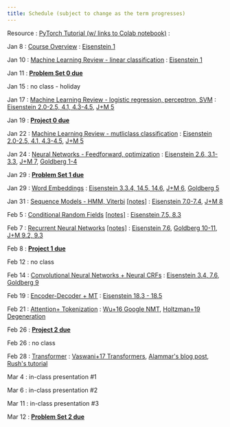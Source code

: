 ```yaml
---
title: Schedule (subject to change as the term progresses)
---
```


Resource 
: [PyTorch Tutorial (w/ links to Colab notebook)](https://cocoxu.github.io/CS7650_spring2024/slides/PyTorch_tutorial.pdf)
  : 
  
Jan 8
: [Course Overview](https://cocoxu.github.io/CS7650_spring2024/slides/lec1-intro.pdf)
  : [Eisenstein 1](https://github.com/jacobeisenstein/gt-nlp-class/blob/master/notes/eisenstein-nlp-notes.pdf)
  
Jan 10
: [Machine Learning Review - linear classification](https://cocoxu.github.io/CS7650_spring2024/slides/lec2-ml-a.pdf)
  : [Eisenstein 1](https://github.com/jacobeisenstein/gt-nlp-class/blob/master/notes/eisenstein-nlp-notes.pdf)

Jan 11
: **[Problem Set 0 due](https://github.com/cocoxu/CS7650_spring2024_projects/blob/master/Problem_Set_0/CS7650_PS0.pdf)**

Jan 15
: no class - holiday

Jan 17
: [Machine Learning Review - logistic regression, perceptron, SVM](https://cocoxu.github.io/CS7650_spring2024/slides/lec2-ml-b.pdf)
  : [Eisenstein 2.0-2.5, 4.1, 4.3-4.5](https://github.com/jacobeisenstein/gt-nlp-class/blob/master/notes/eisenstein-nlp-notes.pdf), [J+M 5](https://web.stanford.edu/~jurafsky/slp3/5.pdf)

Jan 19
: **[Project 0 due](https://colab.research.google.com/drive/1ZmtPv3fU2A-ZhxxEbK6D1NHEheqIFDNq?usp=sharing)**

Jan 22
: [Machine Learning Review - mutliclass classification](https://cocoxu.github.io/CS7650_spring2024/slides/lec3-mcc.pdf)
  : [Eisenstein 2.0-2.5, 4.1, 4.3-4.5](https://github.com/jacobeisenstein/gt-nlp-class/blob/master/notes/eisenstein-nlp-notes.pdf), [J+M 5](https://web.stanford.edu/~jurafsky/slp3/5.pdf)

Jan 24
: [Neural Networks - Feedforward, optimization](https://cocoxu.github.io/CS7650_spring2024/slides/lec4-nn.pdf)
  : [Eisenstein 2.6, 3.1-3.3](https://github.com/jacobeisenstein/gt-nlp-class/blob/master/notes/eisenstein-nlp-notes.pdf), [J+M 7](https://web.stanford.edu/~jurafsky/slp3/7.pdf), [Goldberg 1-4](https://arxiv.org/pdf/1510.00726.pdf)

Jan 29
: **[Problem Set 1 due](https://github.com/cocoxu/CS7650_spring2024_projects/blob/master/Problem_Set_1/CS7650_PS1.pdf)**

Jan 29
: [Word Embeddings](https://cocoxu.github.io/CS7650_spring2024/slides/lec5-word2vec.pdf)
  : [Eisenstein 3.3.4, 14.5, 14.6](https://github.com/jacobeisenstein/gt-nlp-class/blob/master/notes/eisenstein-nlp-notes.pdf), [J+M 6](https://web.stanford.edu/~jurafsky/slp3/6.pdf), [Goldberg 5](https://arxiv.org/pdf/1510.00726.pdf)

Jan 31
: [Sequence Models - HMM, Viterbi](https://cocoxu.github.io/CS7650_spring2024/slides/lec6-seq1.pdf) [[notes]](https://cocoxu.github.io/CS7650_spring2024/slides/lec6-seq1-notes.pdf)
  : [Eisenstein 7.0-7.4](https://github.com/jacobeisenstein/gt-nlp-class/blob/master/notes/eisenstein-nlp-notes.pdf), [J+M 8](https://web.stanford.edu/~jurafsky/slp3/8.pdf)

Feb 5
: [Conditional Random Fields](https://cocoxu.github.io/CS7650_spring2024/slides/lec7-seq2.pdf) [[notes]](https://cocoxu.github.io/CS7650_spring2024/slides/lec7-seq2-notes.pdf)
  : [Eisenstein 7.5, 8.3](https://github.com/jacobeisenstein/gt-nlp-class/blob/master/notes/eisenstein-nlp-notes.pdf)

Feb 7
: [Recurrent Neural Networks](https://cocoxu.github.io/CS7650_spring2024/slides/lec8-rnn.pdf) [[notes]](https://cocoxu.github.io/CS7650_spring2024/slides/lec8-rnn-notes.pdf)
  : [Eisenstein 7.6](https://github.com/jacobeisenstein/gt-nlp-class/blob/master/notes/eisenstein-nlp-notes.pdf), [Goldberg 10-11](https://arxiv.org/pdf/1510.00726.pdf), [J+M 9.2, 9.3](https://web.stanford.edu/~jurafsky/slp3/9.pdf)

Feb 8
: **[Project 1 due](https://colab.research.google.com/drive/1GILLRMPL5CA8IfTnwDbif0x5L3RlWugm?usp=sharing)**

Feb 12
: no class 

Feb 14
: [Convolutional Neural Networks + Neural CRFs](https://cocoxu.github.io/CS7650_spring2024/slides/lec9-cnn.pdf)
  : [Eisenstein 3.4, 7.6](https://github.com/jacobeisenstein/gt-nlp-class/blob/master/notes/eisenstein-nlp-notes.pdf), [Goldberg 9](https://arxiv.org/pdf/1510.00726.pdf)

Feb 19
: [Encoder-Decoder + MT](https://cocoxu.github.io/CS7650_spring2024/slides/lec10-seq2seq.pdf)
  : [Eisenstein 18.3 - 18.5](https://github.com/jacobeisenstein/gt-nlp-class/blob/master/notes/eisenstein-nlp-notes.pdf)

Feb 21
: [Attention+ Tokenization](https://cocoxu.github.io/CS7650_spring2024/slides/lec11-attention-nmt.pdf)
  : [Wu+16 Google NMT](https://arxiv.org/abs/1609.08144), [Holtzman+19 Degeneration](https://arxiv.org/pdf/1904.09751.pdf)

Feb 26
: **[Project 2 due](https://colab.research.google.com/drive/18RWiJPkbXO-lhV6dPGHmNLUplhdaEEir?usp=sharing)**

Feb 26
: no class 
  
Feb 28
: [Transformer](https://cocoxu.github.io/CS7650_spring2024/slides/lec12-transformer.pdf)
  : [Vaswani+17 Transformers](https://arxiv.org/pdf/1706.03762.pdf), [Alammar's blog post](http://jalammar.github.io/illustrated-transformer/), [Rush's tutorial](http://jalammar.github.io/illustrated-transformer/) 

Mar 4
: in-class presentation #1

Mar 6
: in-class presentation #2

Mar 11
: in-class presentation #3

Mar 12
: **[Problem Set 2 due](https://github.com/cocoxu/CS7650_spring2024_projects/blob/master/Problem_Set_2/CS7650_PS2.pdf)**




